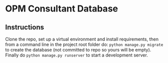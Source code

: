 # OPM Consultant Database

## Instructions
Clone the repo, set up a virtual environment and install requirements, then from a command line in the project root folder do: ```python manage.py migrate``` to create the database (not committed to repo so yours will be empty). Finally do ```python manage.py runserver``` to start a development server.
